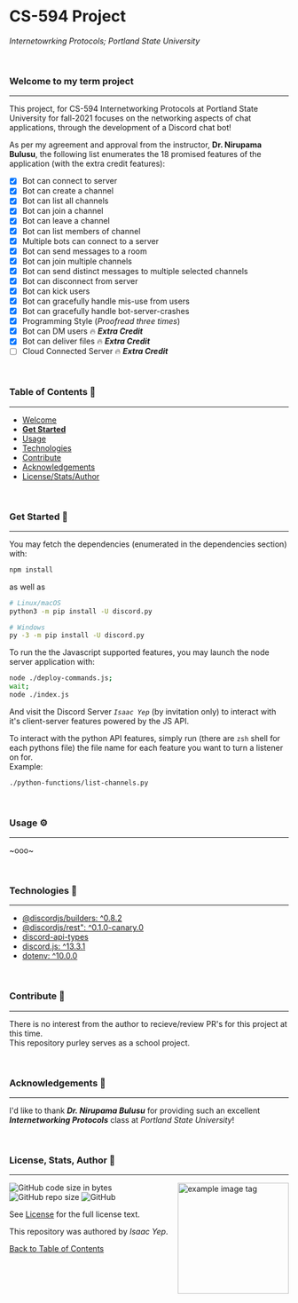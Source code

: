 # **CS-594 Project**
*Internetowrking Protocols; Portland State University*

<br />

### Welcome to my term project
<hr>

This project, for CS-594 Internetworking Protocols at Portland State University for fall-2021 focuses on the networking aspects of chat applications, through the development of a Discord chat bot!

As per my agreement and approval from the instructor, **Dr. Nirupama Bulusu**, the following list enumerates the 18 promised features of the application (with the extra credit features):

- [X] Bot can connect to server
- [X] Bot can create a channel
- [X] Bot can list all channels
- [X] Bot can join a channel
- [X] Bot can leave a channel
- [X] Bot can list members of channel
- [X] Multiple bots can connect to a server
- [X] Bot can send messages to a room
- [X] Bot can join multiple channels
- [X] Bot can send distinct messages to multiple selected channels
- [X] Bot can disconnect from server
- [X] Bot can kick users
- [X] Bot can gracefully handle mis-use from users
- [X] Bot can gracefully handle bot-server-crashes
- [X] Programming Style (*Proofread three times*)
- [X] Bot can DM users 🔥 ***Extra Credit***
- [X] Bot can deliver files 🔥 ***Extra Credit***
- [ ] Cloud Connected Server 🔥 ***Extra Credit***

<br />

### **Table of Contents** 📖
<hr>

  - [Welcome](#welcome-to-my-term-project)
  - [**Get Started**](#get-started-)
  - [Usage](#usage-)
  - [Technologies](#technologies-)
  - [Contribute](#Contribute-)
  - [Acknowledgements](#acknowledgements-)
  - [License/Stats/Author](#license-stats-author-)

<br />

### Get Started 🚀
<hr>

You may fetch the dependencies (enumerated in the dependencies section) with:
```bash
npm install
```
as well as
```bash
# Linux/macOS
python3 -m pip install -U discord.py

# Windows
py -3 -m pip install -U discord.py
```

To run the the Javascript supported features, you may launch the node server application with:
```bash
node ./deploy-commands.js;
wait;
node ./index.js
```
And visit the Discord Server *`Isaac Yep`* (by invitation only) to interact with it's client-server features powered by the JS API.

To interact with the python API features, simply run (there are `zsh` shell for each pythons file) the file name for each feature you want to turn a listener on for. \
Example:
```bash
./python-functions/list-channels.py
```

<br />

### Usage ⚙
<hr>

~ooo~

<br />

### Technologies 🧰
<hr>

  - [@discordjs/builders: ^0.8.2](https://www.npmjs.com/package/@discordjs/builders)
  - [@discordjs/rest": ^0.1.0-canary.0](https://www.npmjs.com/package/@discordjs/rest)
  - [discord-api-types](https://www.npmjs.com/package/discord-api-types)
  - [discord.js: ^13.3.1](https://discord.js.org/#/docs/main/stable/general/welcome)
  - [dotenv: ^10.0.0](https://www.npmjs.com/package/dotenv)

<br />

### Contribute 🤝
<hr>

There is no interest from the author to recieve/review PR's for this project at this time. \
This repository purley serves as a school project.

<br />

### Acknowledgements 💙
<hr>

I'd like to thank ***Dr. Nirupama Bulusu*** for providing such an excellent ***Internetworking Protocols*** class at *Portland State University*!

<br />

### License, Stats, Author 📜
<hr>

<img align="right" alt="example image tag" src="https://i.imgur.com/jtNwEWu.png" width="200" />

<!-- badge cluster -->

![GitHub code size in bytes](https://img.shields.io/github/languages/code-size/anthonybench/cs594-project)
![GitHub repo size](https://img.shields.io/github/repo-size/anthonybench/cs594-project)
![GitHub](https://img.shields.io/github/license/anthonybench/cs594-project)

<!-- / -->
See [License](https://opensource.org/licenses/MIT) for the full license text.

This repository was authored by *Isaac Yep*.

[Back to Table of Contents](#table-of-contents-)